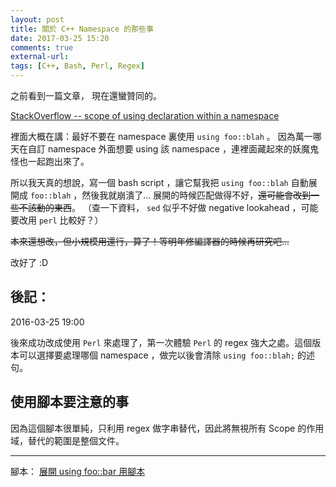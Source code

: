 ```yaml
---
layout: post
title: 關於 C++ Namespace 的那些事
date: 2017-03-25 15:20
comments: true
external-url:
tags: [C++, Bash, Perl, Regex]
---
```



之前看到一篇文章，
現在還蠻贊同的。

[StackOverflow -- scope of using declaration within a namespace
](http://stackoverflow.com/questions/6175705/scope-of-using-declaration-within-a-namespace)

裡面大概在講：最好不要在 namespace 裏使用 `using foo::blah` 。
因為萬一哪天在自訂 namespace 外面想要 using 該 namespace ，連裡面藏起來的妖魔鬼怪也一起跑出來了。

所以我天真的想說，寫一個 bash script ，讓它幫我把 `using foo::blah` 自動展開成 `foo::blah` ，然後我就崩潰了...
展開的時候匹配做得不好，~~還可能會改到一些不該動的東西~~。
（查一下資料， `sed` 似乎不好做 negative lookahead ，可能要改用 `perl` 比較好？）

~~本來還想改，但小規模用還行，算了！等明年修編譯器的時候再研究吧...~~

改好了 :D

## 後記：
2016-03-25 19:00

後來成功改成使用 `Perl` 來處理了，第一次體驗 `Perl` 的 regex 強大之處。這個版本可以選擇要處理哪個 namespace ，做完以後會清除 `using foo::blah;` 的述句。

## 使用腳本要注意的事
因為這個腳本很單純，只利用 regex 做字串替代，因此將無視所有 Scope 的作用域，替代的範圍是整個文件。

---
腳本：
[展開 using foo::bar 用腳本](https://github.com/peter0749/BashScript/blob/master/remove_using_in_CPP.sh)

